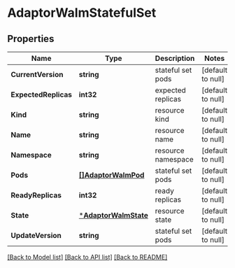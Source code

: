 # AdaptorWalmStatefulSet

## Properties
Name | Type | Description | Notes
------------ | ------------- | ------------- | -------------
**CurrentVersion** | **string** | stateful set pods | [default to null]
**ExpectedReplicas** | **int32** | expected replicas | [default to null]
**Kind** | **string** | resource kind | [default to null]
**Name** | **string** | resource name | [default to null]
**Namespace** | **string** | resource namespace | [default to null]
**Pods** | [**[]AdaptorWalmPod**](adaptor.WalmPod.md) | stateful set pods | [default to null]
**ReadyReplicas** | **int32** | ready replicas | [default to null]
**State** | [***AdaptorWalmState**](adaptor.WalmState.md) | resource state | [default to null]
**UpdateVersion** | **string** | stateful set pods | [default to null]

[[Back to Model list]](../README.md#documentation-for-models) [[Back to API list]](../README.md#documentation-for-api-endpoints) [[Back to README]](../README.md)


